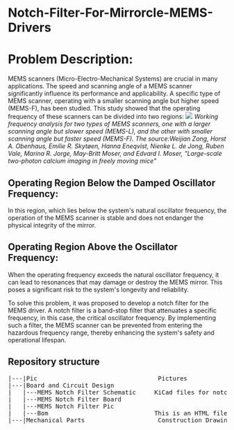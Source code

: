 # Notch-Filter-For-Mirrorcle-MEMS-Drivers

# Problem Description:
MEMS scanners (Micro-Electro-Mechanical Systems) are crucial in many applications. The speed and scanning angle of a MEMS scanner significantly influence its performance and applicability.
A specific type of MEMS scanner, operating with a smaller scanning angle but higher speed (MEMS-F), has been studied. This study showed that the operating frequency of these scanners can be divided into two regions:
![](https://github.com/iBehave-eLab/Notch-Filter-For-Mirrorcle-MEMS-Drivers/blob/main/Pic/Working%20frequency%20analysis.png)
_Working frequency analysis for two types of MEMS scanners, one with a larger scanning
angle but slower speed (MEMS-L), and the other with smaller scanning angle but faster speed
(MEMS-F). The source:Weijian Zong, Horst A. Obenhaus, Emilie R. Skytøen, Hanna Eneqvist, Nienke L. de
Jong, Ruben Vale, Marina R. Jorge, May-Britt Moser, and Edvard I. Moser, "Large-scale two-photon calcium imaging in freely moving mice"_
## Operating Region Below the Damped Oscillator Frequency:
In this region, which lies below the system's natural oscillator frequency, the operation of the MEMS scanner is stable and does not endanger the physical integrity of the mirror.

## Operating Region Above the Oscillator Frequency:
When the operating frequency exceeds the natural oscillator frequency, it can lead to resonances that may damage or destroy the MEMS mirror. This poses a significant risk to the system's longevity and reliability.

To solve this problem, it was proposed to develop a notch filter for the MEMS driver. A notch filter is a band-stop filter that attenuates a specific frequency, in this case, the critical oscillator frequency. By implementing such a filter, the MEMS scanner can be prevented from entering the hazardous frequency range, thereby enhancing the system's safety and operational lifespan.


## Repository structure
<pre>
|---|Pic                                 Pictures
|---|Board and Circuit Design                                      
|   |---MEMS Notch Filter Schematic     KiCad files for notch filter                                                            
|   |---MEMS Notch Filter Board        
|   |---MEMS Notch Filter Pic  
|   |---Bom                             This is an HTML file generated by "Interactive HTML BOM". https://github.com/openscopeproject/InteractiveHtmlBom.git
|---|Mechanical Parts                    Construction Drawings & Manufacturing Instructions                               
</pre>